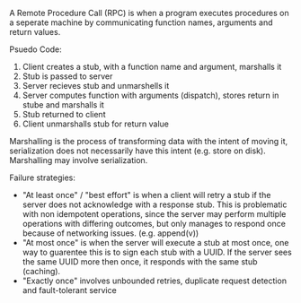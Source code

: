 A Remote Procedure Call (RPC) is when a program executes procedures on a seperate machine by communicating function names, arguments and return values. 

Psuedo Code:
1. Client creates a stub, with a function name and argument, marshalls it 
2. Stub is passed to server
3. Server recieves stub and unmarshells it
4. Server computes function with arguments (dispatch), stores return in stube and marshalls it
5. Stub returned to client
6. Client unmarshalls stub for return value

Marshalling is the process of transforming data with the intent of moving it, serialization does not necessarily have this intent (e.g. store on disk). Marshalling may involve serialization. 

Failure strategies:
- "At least once" / "best effort" is when a client will retry a stub if the server does not acknowledge with a response stub. This is problematic with non idempotent operations, since the server may perform multiple operations with differing outcomes, but only manages to respond once because of networking issues. (e.g. append(v))
- "At most once" is when the server will execute a stub at most once, one way to guarentee this is to sign each stub with a UUID. If the server sees the same UUID more then once, it responds with the same stub (caching). 
- "Exactly once" involves unbounded retries, duplicate request detection and fault-tolerant service